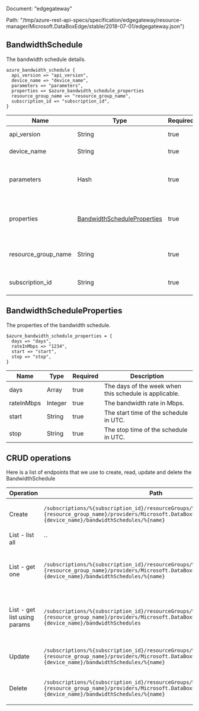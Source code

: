 Document: "edgegateway"


Path: "/tmp/azure-rest-api-specs/specification/edgegateway/resource-manager/Microsoft.DataBoxEdge/stable/2018-07-01/edgegateway.json")

## BandwidthSchedule

The bandwidth schedule details.

```puppet
azure_bandwidth_schedule {
  api_version => "api_version",
  device_name => "device_name",
  parameters => "parameters",
  properties => $azure_bandwidth_schedule_properties
  resource_group_name => "resource_group_name",
  subscription_id => "subscription_id",
}
```

| Name        | Type           | Required       | Description       |
| ------------- | ------------- | ------------- | ------------- |
|api_version | String | true | The API version. |
|device_name | String | true | The device name. |
|parameters | Hash | true | The bandwidth schedule to be added or updated. |
|properties | [BandwidthScheduleProperties](#bandwidthscheduleproperties) | true | The properties of the bandwidth schedule. |
|resource_group_name | String | true | The resource group name. |
|subscription_id | String | true | The subscription ID. |
        
## BandwidthScheduleProperties

The properties of the bandwidth schedule.

```puppet
$azure_bandwidth_schedule_properties = {
  days => "days",
  rateInMbps => "1234",
  start => "start",
  stop => "stop",
}
```

| Name        | Type           | Required       | Description       |
| ------------- | ------------- | ------------- | ------------- |
|days | Array | true | The days of the week when this schedule is applicable. |
|rateInMbps | Integer | true | The bandwidth rate in Mbps. |
|start | String | true | The start time of the schedule in UTC. |
|stop | String | true | The stop time of the schedule in UTC. |



## CRUD operations

Here is a list of endpoints that we use to create, read, update and delete the BandwidthSchedule

| Operation | Path | Verb | Description | OperationID |
| ------------- | ------------- | ------------- | ------------- | ------------- |
|Create|`/subscriptions/%{subscription_id}/resourceGroups/%{resource_group_name}/providers/Microsoft.DataBoxEdge/dataBoxEdgeDevices/%{device_name}/bandwidthSchedules/%{name}`|Put|Creates or updates a bandwidth schedule.|BandwidthSchedules_CreateOrUpdate|
|List - list all|``||||
|List - get one|`/subscriptions/%{subscription_id}/resourceGroups/%{resource_group_name}/providers/Microsoft.DataBoxEdge/dataBoxEdgeDevices/%{device_name}/bandwidthSchedules/%{name}`|Get|Returns the properties of the specified bandwidth schedule name.|BandwidthSchedules_Get|
|List - get list using params|`/subscriptions/%{subscription_id}/resourceGroups/%{resource_group_name}/providers/Microsoft.DataBoxEdge/dataBoxEdgeDevices/%{device_name}/bandwidthSchedules`|Get|Returns all the bandwidth Schedules for a data box edge/gateway device.|BandwidthSchedules_ListByDataBoxEdgeDevice|
|Update|`/subscriptions/%{subscription_id}/resourceGroups/%{resource_group_name}/providers/Microsoft.DataBoxEdge/dataBoxEdgeDevices/%{device_name}/bandwidthSchedules/%{name}`|Put|Creates or updates a bandwidth schedule.|BandwidthSchedules_CreateOrUpdate|
|Delete|`/subscriptions/%{subscription_id}/resourceGroups/%{resource_group_name}/providers/Microsoft.DataBoxEdge/dataBoxEdgeDevices/%{device_name}/bandwidthSchedules/%{name}`|Delete|Deletes the specified bandwidth schedule.|BandwidthSchedules_Delete|
